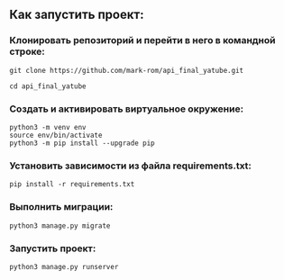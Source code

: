 ## Как запустить проект: ##

### Клонировать репозиторий и перейти в него в командной строке: ###

    git clone https://github.com/mark-rom/api_final_yatube.git

    cd api_final_yatube

### Cоздать и активировать виртуальное окружение: ###
    python3 -m venv env
    source env/bin/activate
    python3 -m pip install --upgrade pip

### Установить зависимости из файла requirements.txt: ###
    pip install -r requirements.txt

### Выполнить миграции: ###
    python3 manage.py migrate

### Запустить проект: ###
    python3 manage.py runserver